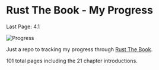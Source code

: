 # Rust The Book - My Progress

Last Page: 4.1

![Progress](https://progress-bar.dev/13/?title=progress)

Just a repo to tracking my progress through [Rust The Book](https://doc.rust-lang.org/book/).

101 total pages including the 21 chapter introductions.